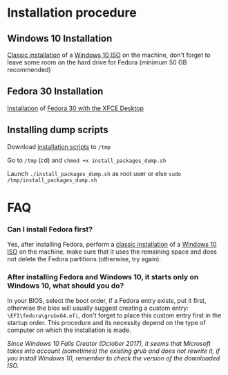 # Installation procedure

## Windows 10 Installation

[Classic installation](https://www.howtogeek.com/197559/how-to-install-windows-10-on-your-pc/) of a [Windows 10 ISO](https://www.microsoft.com/en-us/software-download/windows10) on the machine, don't forget to leave some room on the hard drive for Fedora (minimum 50 GB recommended)

## Fedora 30 Installation

[Installation](https://docs.fedoraproject.org/en-US/fedora/f30/install-guide/install/Preparing_for_Installation/index.html) of [Fedora 30 with the XFCE Desktop](https://archive.fedoraproject.org/pub/fedora/linux/releases/30/Spins/x86_64/iso/)

## Installing dump scripts

Download [installation scripts](https://github.com/Epitech/dump) to `/tmp`

Go to `/tmp` (cd) and `chmod +x install_packages_dump.sh`

Launch `./install_packages_dump.sh` as root user or else `sudo /tmp/install_packages_dump.sh`

# FAQ

### Can I install Fedora first?

Yes, after installing Fedora, perform a [classic installation](https://www.howtogeek.com/197559/how-to-install-windows-10-on-your-pc/) of a [Windows 10 ISO](https://www.microsoft.com/en-us/software-download/windows10) on the machine, make sure that it uses the remaining space and does not delete the Fedora partitions (otherwise, try again).

### After installing Fedora and Windows 10, it starts only on Windows 10, what should you do?

In your BIOS, select the boot order, if a Fedora entry exists, put it first, otherwise the bios will usually suggest creating a custom entry: `\EFI\fedora\grubx64.efi`, don't forget to place this custom entry first in the startup order. This procedure and its necessity depend on the type of computer on which the installation is made.

_Since Windows 10 Falls Creator (October 2017), it seems that Microsoft takes into account (sometimes) the existing grub and does not rewrite it, if you install Windows 10, remember to check the version of the downloaded ISO._
